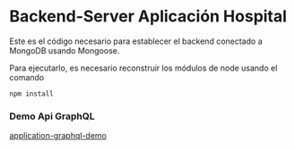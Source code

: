 # Backend-Server Aplicación Hospital

Este es el código necesario para establecer el backend conectado a MongoDB usando Mongoose.

Para ejecutarlo, es necesario reconstruir los módulos de node usando el comando

```
npm install
```

### Demo Api GraphQL

[application-graphql-demo](https://ale-backend-hospital.herokuapp.com)
